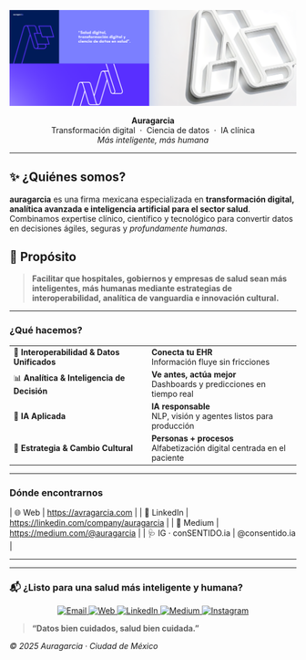 
<!-- ORGANIZATION PROFILE README -->
![Auragarcia Banner](https://raw.githubusercontent.com/auragarciamx/.github/main/assets/Header-X.png)

<p align="center">
  <strong>Auragarcia</strong><br>
  Transformación digital&nbsp;&nbsp;·&nbsp;&nbsp;Ciencia de datos&nbsp;&nbsp;·&nbsp;&nbsp;IA clínica<br>
  <em>Más inteligente, más humana</em>
</p>

---
## ✨ ¿Quiénes somos?
**auragarcia** es una firma mexicana especializada en **transformación digital, analítica avanzada e inteligencia artificial para el sector salud**.  
Combinamos expertise clínico, científico y tecnológico para convertir datos en decisiones ágiles, seguras y *profundamente humanas*.

## 🎯 Propósito
> **Facilitar que hospitales, gobiernos y empresas de salud sean  **más inteligentes, más humanas** mediante estrategias de interoperabilidad, analítica de vanguardia e innovación cultural.**

---
### ¿Qué hacemos?

| | |
|---|---|
| 🔗 **Interoperabilidad & Datos Unificados** | **Conecta tu EHR**<br>Información fluye sin fricciones |
| 📊 **Analítica & Inteligencia de Decisión** | **Ve antes, actúa mejor**<br>Dashboards y predicciones en tiempo real |
| 🤖 **IA Aplicada** | **IA responsable**<br>NLP, visión y agentes listos para producción |
| 🌱 **Estrategia & Cambio Cultural** | **Personas + procesos**<br>Alfabetización digital centrada en el paciente |

---

### Dónde encontrarnos
| 🌐 Web | <https://avragarcia.com> |
| 💼 LinkedIn | <https://linkedin.com/company/auragarcia> |
| 📝 Medium | <https://medium.com/@auragarcia> |
| 🩺 IG · conSENTIDO.ia | @consentido.ia |

---
---

### 📬 ¿Listo para una salud más inteligente y humana?
<p align="center">
  <a href="mailto:hola@auragarcia.com?subject=Quiero%20transformar%20mi%20institución%20con%20Auragarcia" target="_blank">
    <img src="https://img.shields.io/badge/Escríbenos-hola@auragarcia.com-blue?style=for-the-badge&logo=gmail" alt="Email">
  </a>
  <a href="https://auragarcia.com" target="_blank">
    <img src="https://img.shields.io/badge/Sitio%20Web-Visítanos-24292e?style=for-the-badge&logo=google-chrome" alt="Web">
  </a>
  <a href="https://linkedin.com/company/auragarcia" target="_blank">
    <img src="https://img.shields.io/badge/LinkedIn-Conectar-0A66C2?style=for-the-badge&logo=linkedin" alt="LinkedIn">
  </a>
  <a href="https://medium.com/@auragarcia" target="_blank">
    <img src="https://img.shields.io/badge/Medium-Léenos-000000?style=for-the-badge&logo=medium" alt="Medium">
  </a>
  <a href="https://instagram.com/consentido.ia" target="_blank">
    <img src="https://img.shields.io/badge/Instagram-conSENTIDO.ia-E4405F?style=for-the-badge&logo=instagram" alt="Instagram">
  </a>
</p>




> **“Datos bien cuidados, salud bien cuidada.”**

*© 2025 Auragarcia · Ciudad de México*
